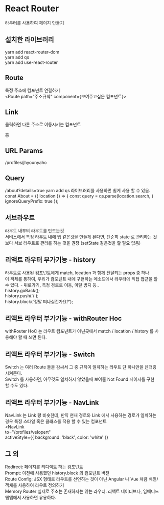 # React Router                
라우터를 사용하여 페이지 만들기              
                    
## 설치한 라이브러리           
yarn add react-router-dom                              
yarn add qs                       
yarn add use-react-router                       
                    
## Route                    
특정 주소에 컴포넌트 연결하기                    
<Route path="주소규칙" component={보여주고싶은 컴포넌트}>                    
                      
## Link                    
클릭하면 다른 주소로 이동시키는 컴포넌트                    
<Link to="/">홈</Link>                     

## URL Params
/profiles/jhyounyaho  
<Route path="/profiles/:username" component={Profile} />

## Query    
/about?details=true
yarn add qs 라이브러리를 사용하면 쉽게 사용 할 수 있음. 
const About = ({ location }) => {
  const query = qs.parse(location.search, {
    ignoreQueryPrefix: true
  });

## 서브라우트 
라우트 내부의 라우트를 만드는것            
서비스에서 특정 라우트 내에 탭 같은것을 만들게 된다면, 단순히 state 로 관리하는 것 보다 서브 라우트로 관리를 하는 것을 권장 (setState 같은것을 할 필요 없음)             
                    
## 리액트 라우터 부가기능 - history             
라우트로 사용된 컴포넌트에게 match, location 과 함께 전달되는 props 중 하나                             
이 객체를 통하여, 우리가 컴포넌트 내에 구현하는 메소드에서 라우터에 직접 접근을 할 수 있다. - 뒤로가기, 특정 경로로 이동, 이탈 방지 등..            
history.goBack();                                    
history.push('/');                                    
history.block('정말 떠나실건가요?');                                                
                
## 리액트 라우터 부가기능 - withRouter Hoc                         
withRouter HoC 는 라우트 컴포넌트가 아닌곳에서 match / location / history 를 사용해야 할 때 쓰면 된다.                             
                                      
## 리액트 라우터 부가기능 - Switch
Switch 는 여러 Route 들을 감싸서 그 중 규칙이 일치하는 라우트 단 하나만을 렌더링시켜준다.                         
Switch 를 사용하면, 아무것도 일치하지 않았을때 보여줄 Not Found 페이지를 구현 할 수도 있다.                        
                        
## 리액트 라우터 부가기능 - NavLink                           
NavLink 는 Link 랑 비슷한데, 만약 현재 경로와 Link 에서 사용하는 경로가 일치하는 경우 특정 스타일 혹은 클래스를 적용 할 수 있는 컴포넌트                         
<NavLink                        
 to="/profiles/velopert"                                                
 activeStyle={{ background: 'black', color: 'white' }}                        
                         
## 그 외                         
Redirect: 페이지를 리디렉트 하는 컴포넌트                                
Prompt: 이전에 사용했던 history.block 의 컴포넌트 버전                                
Route Config: JSX 형태로 라우트를 선언하는 것이 아닌 Angular 나 Vue 처럼 배열/객체를 사용하여 라우트 정의하기                              
Memory Router 실제로 주소는 존재하지는 않는 라우터. 리액트 네이티브나, 임베디드 웹앱에서 사용하면 유용하다.                                    
>

                        

